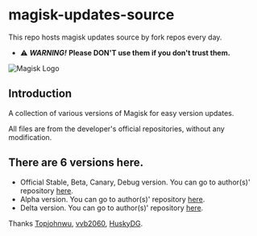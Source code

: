# magisk-updates-source

This repo hosts magisk updates source by fork repos every day.

- ⚠ ***WARNING!*** **Please DON'T use them if you don't trust them.** 

![](https://github.com/topjohnwu/Magisk/raw/master/docs/images/logo.png "Magisk Logo")

## Introduction

A collection of various versions of Magisk for easy version updates. 

All files are from the developer's official repositories, without any modification. 

## There are 6 versions here.

- Official Stable, Beta, Canary, Debug version. You can go to author(s)' repository [here](https://github.com/topjohnwu/magisk-files).
- Alpha version. You can go to author(s)' repository [here](https://github.com/vvb2060/magisk_files).
- Delta version. You can go to author(s)' repository [here](https://github.com/huskydg/magisk-files).

Thanks [Topjohnwu](https://github.com/topjohnwu), [vvb2060](https://github.com/vvb2060), [HuskyDG](https://github.com/huskydg). 

